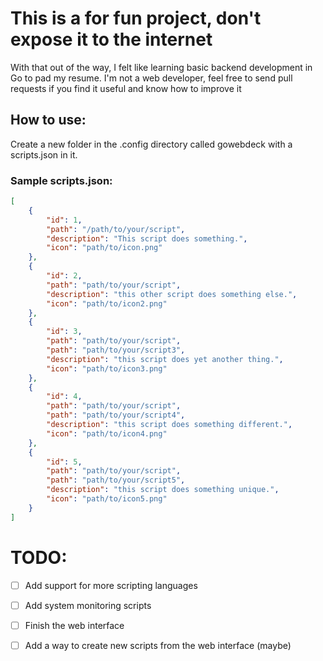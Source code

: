 # This is a for fun project, don't expose it to the internet

With that out of the way, I felt like learning basic backend development in Go to pad my resume.
I'm not a web developer, feel free to send pull requests if you find it useful and know how to improve it 

## How to use:

Create a new folder in the .config directory called gowebdeck with a scripts.json in it.
### Sample scripts.json:
```json 
[
    {
        "id": 1,
        "path": "/path/to/your/script",
        "description": "This script does something.",
        "icon": "path/to/icon.png"
    },
    {
        "id": 2,
        "path": "path/to/your/script",
        "description": "this other script does something else.",
        "icon": "path/to/icon2.png"
    },
    {
        "id": 3,
        "path": "path/to/your/script",
        "path": "path/to/your/script3",
        "description": "this script does yet another thing.",
        "icon": "path/to/icon3.png"
    },
    {
        "id": 4,
        "path": "path/to/your/script",
        "path": "path/to/your/script4",
        "description": "this script does something different.",
        "icon": "path/to/icon4.png"
    },
    {
        "id": 5,
        "path": "path/to/your/script",
        "path": "path/to/your/script5",
        "description": "this script does something unique.",
        "icon": "path/to/icon5.png"
    }
]
```
# TODO:
- [ ] Add support for more scripting languages
- [ ] Add system monitoring scripts
- [ ] Finish the web interface
- [ ] Add a way to create new scripts from the web interface (maybe)


